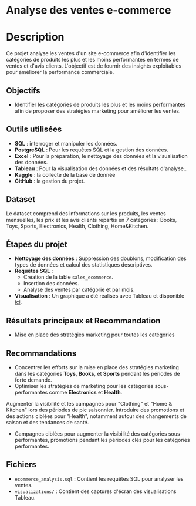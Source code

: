 # Analyse des ventes e-commerce

# Description
Ce projet analyse les ventes d'un site e-commerce afin d'identifier les catégories de produits les plus et les moins performantes en termes de ventes et d'avis clients. L'objectif est de fournir des insights exploitables pour améliorer la performance commerciale.

## Objectifs
- Identifier les catégories de produits les plus et les moins performantes afin de proposer des stratégies marketing pour améliorer les ventes.

## Outils utilisées
- **SQL** : interroger et manipuler les données.
- **PostgreSQL** : Pour les requêtes SQL et la gestion des données.
- **Excel** : Pour la préparation, le nettoyage des données et la visualisation des données.
- **Tableau** : Pour la visualisation des données et des résultats d'analyse..
- **Kaggle** : la collecte de la base de donnée
- **GitHub** : la gestion du projet.

## Dataset
Le dataset comprend des informations sur les produits, les ventes mensuelles, les prix et les avis clients répartis en 7 catégories : Books, Toys, Sports, Electronics, Health, Clothing, Home&Kitchen.

## Étapes du projet
- **Nettoyage des données** : Suppression des doublons, modification des types de données et calcul des statistiques descriptives.
- **Requêtes SQL** : 
  - Création de la table `sales_ecommerce`.
  - Insertion des données.
  - Analyse des ventes par catégorie et par mois.
- **Visualisation** : Un graphique a été réalisés avec Tableau et disponible [ici](https://public.tableau.com/views/Comparaisondesavisetdesventesparcatgorie/Feuille1).

## Résultats principaux et Recommandation
- Mise en place des stratégies marketing pour toutes les catégories

## Recommandations
- Concentrer les efforts sur la mise en place des stratégies marketing dans les catégories **Toys**, **Books**, et **Sports** pendant les périodes de forte demande.
- Optimiser les stratégies de marketing pour les catégories sous-performantes comme **Electronics** et **Health**.

Augmenter la visibilité et les campagnes pour "Clothing" et "Home & Kitchen" lors des périodes de pic saisonnier.
Introduire des promotions et des actions ciblées pour "Health", notamment autour des changements de saison et des tendances de santé.
- Campagnes ciblées pour augmenter la visibilité des catégories sous-performantes, promotions pendant les périodes clés pour les catégories performantes.

## Fichiers
- `ecommerce_analysis.sql` : Contient les requêtes SQL pour analyser les ventes.
- `visualizations/` : Contient des captures d'écran des visualisations Tableau.

